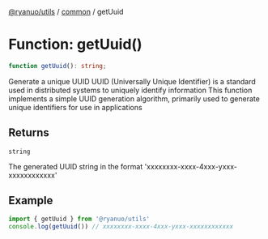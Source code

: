 [@ryanuo/utils](../../index.md) / [common](../index.md) / getUuid

# Function: getUuid()

```ts
function getUuid(): string;
```

Generate a unique UUID
UUID (Universally Unique Identifier) is a standard used in distributed systems to uniquely identify information
This function implements a simple UUID generation algorithm, primarily used to generate unique identifiers for use in applications

## Returns

`string`

The generated UUID string in the format 'xxxxxxxx-xxxx-4xxx-yxxx-xxxxxxxxxxxx'

## Example

```ts twoslash
import { getUuid } from '@ryanuo/utils'
console.log(getUuid()) // xxxxxxxx-xxxx-4xxx-yxxx-xxxxxxxxxxxx
```
